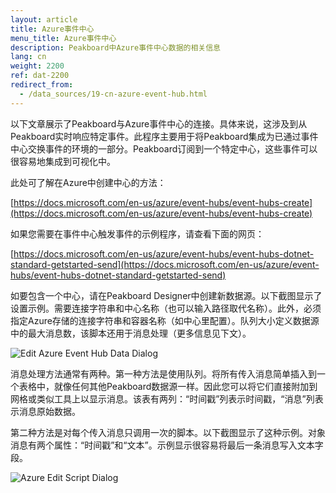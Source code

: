 ```yaml
---
layout: article
title: Azure事件中心
menu_title: Azure事件中心
description: Peakboard中Azure事件中心数据的相关信息
lang: cn
weight: 2200
ref: dat-2200
redirect_from:
  - /data_sources/19-cn-azure-event-hub.html
---
```

以下文章展示了Peakboard与Azure事件中心的连接。具体来说，这涉及到从Peakboard实时响应特定事件。此程序主要用于将Peakboard集成为已通过事件中心交换事件的环境的一部分。Peakboard订阅到一个特定中心，这些事件可以很容易地集成到可视化中。

此处可了解在Azure中创建中心的方法：

[https://docs.microsoft.com/en-us/azure/event-hubs/event-hubs-create](https://docs.microsoft.com/en-us/azure/event-hubs/event-hubs-create)

如果您需要在事件中心触发事件的示例程序，请查看下面的网页：

[https://docs.microsoft.com/en-us/azure/event-hubs/event-hubs-dotnet-standard-getstarted-send](https://docs.microsoft.com/en-us/azure/event-hubs/event-hubs-dotnet-standard-getstarted-send)

如要包含一个中心，请在Peakboard Designer中创建新数据源。以下截图显示了设置示例。需要连接字符串和中心名称（也可以输入路径取代名称）。此外，必须指定Azure存储的连接字符串和容器名称（如中心里配置）。队列大小定义数据源中的最大消息数，该脚本还用于消息处理（更多信息见下文）。

![Edit Azure Event Hub Data Dialog](/assets/images/data-sources/azure-event-hub/edit-azure-event-hub-data-dialog.png)

消息处理方法通常有两种。第一种方法是使用队列。将所有传入消息简单插入到一个表格中，就像任何其他Peakboard数据源一样。因此您可以将它们直接附加到网格或类似工具上以显示消息。该表有两列：“时间戳”列表示时间戳，“消息”列表示消息原始数据。

第二种方法是对每个传入消息只调用一次的脚本。以下截图显示了这种示例。对象消息有两个属性：“时间戳”和“文本”。示例显示很容易将最后一条消息写入文本字段。

![Azure Edit Script Dialog](/assets/images/data-sources/azure-event-hub/azure-edit-script-dialog.png)
